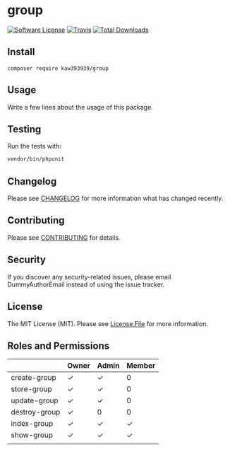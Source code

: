 # group

[![Software License](https://img.shields.io/badge/license-MIT-brightgreen.svg?style=flat-square)](LICENSE.md)
[![Travis](https://img.shields.io/travis/kaw393939/group.svg?style=flat-square)]()
[![Total Downloads](https://img.shields.io/packagist/dt/kaw393939/group.svg?style=flat-square)](https://packagist.org/packages/kaw393939/group)

## Install
`composer require kaw393939/group`

## Usage
Write a few lines about the usage of this package.

## Testing
Run the tests with:

``` bash
vendor/bin/phpunit
```

## Changelog
Please see [CHANGELOG](CHANGELOG.md) for more information what has changed recently.

## Contributing
Please see [CONTRIBUTING](CONTRIBUTING.md) for details.

## Security
If you discover any security-related issues, please email DummyAuthorEmail instead of using the issue tracker.

## License
The MIT License (MIT). Please see [License File](/LICENSE.md) for more information.

## Roles and Permissions
|             |Owner    |Admin  |Member |
|-------------|------|------|-------|
|create-group |   ✓  |   ✓  |  0    |
|store-group  |   ✓	 |   ✓	|  0	|
|update-group |   ✓	 |   ✓	|  0	|
|destroy-group|   ✓	 |   0	|  0	|
|index-group  |   ✓	 |   ✓ 	|  ✓ 	|
|show-group   |   ✓	 |   ✓	|  ✓ 	|
|   	      |   	 |   	|   	|

